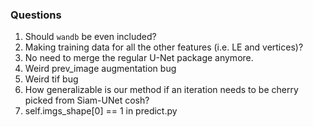 ### Questions

1. Should `wandb` be even included?
2. Making training data for all the other features (i.e. LE and vertices)?
3. No need to merge the regular U-Net package anymore.
4. Weird prev_image augmentation bug
5. Weird tif bug
6. How generalizable is our method if an iteration needs to be cherry picked from Siam-UNet cosh?
7. self.imgs_shape[0] == 1 in predict.py